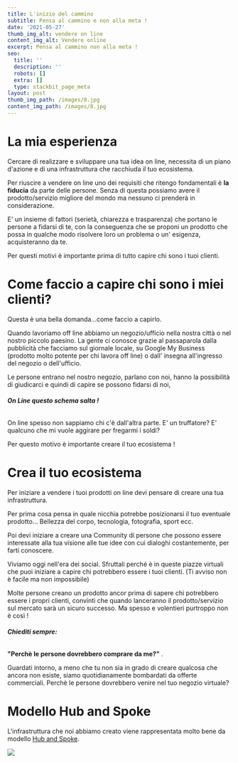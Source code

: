 ```yaml
---
title: L'inizio del cammino
subtitle: Pensa al cammino e non alla meta !
date: '2021-05-27'
thumb_img_alt: vendere on line
content_img_alt: Vendere online
excerpt: Pensa al cammino non alla meta !
seo:
  title: ''
  description: ''
  robots: []
  extra: []
  type: stackbit_page_meta
layout: post
thumb_img_path: /images/8.jpg
content_img_path: /images/8.jpg
---
```

# La mia esperienza

Cercare di realizzare e sviluppare una tua idea on line, necessita di un piano d'azione e di una infrastruttura che racchiuda il tuo ecosistema.

Per riuscire a vendere on line uno dei requisiti che ritengo fondamentali è **la fiducia** da parte delle persone. Senza di questa possiamo avere il prodotto/servizio migliore del mondo ma nessuno ci prenderà in considerazione.

E' un insieme di fattori (serietà, chiarezza e trasparenza) che portano le persone a fidarsi di te, con la conseguenza che se proponi un prodotto che possa in qualche modo risolvere loro un problema o un' esigenza, acquisteranno da te.

Per questi motivi è importante prima di tutto capire chi sono i tuoi clienti.

# Come faccio a capire chi sono i miei clienti?

Questa è una bella domanda...come faccio a capirlo.

Quando lavoriamo off line abbiamo un negozio/ufficio nella nostra città o nel nostro piccolo paesino. La gente ci conosce grazie al passaparola  dalla pubblicità che facciamo sul giornale locale, su Google My Business (prodotto molto potente per chi lavora off line) o dall' insegna all'ingresso del negozio o dell'ufficio.

Le persone entrano nel nostro negozio,  parlano con noi, hanno la possibilità di giudicarci e quindi di capire se possono fidarsi di noi,

###### **On Line questo schema salta !**

On line spesso non sappiamo chi c'è dall'altra parte. E' un truffatore? E' qualcuno che mi vuole aggirare per fregarmi i soldi?

Per questo motivo è importante creare il tuo ecosistema !

# Crea il tuo ecosistema

Per iniziare a vendere i tuoi prodotti on line devi pensare di creare una tua infrastruttura.

Per prima cosa pensa in quale nicchia potrebbe posizionarsi il tuo eventuale prodotto... Bellezza del corpo, tecnologia, fotografia, sport ecc.

Poi devi iniziare a creare una Community di persone che possono essere interessate alla tua visione alle tue idee con cui dialoghi costantemente, per farti conoscere.

Viviamo oggi nell'era dei social. Sfruttali perché è in queste piazze virtuali che puoi iniziare a capire chi potrebbero essere i tuoi clienti. (Ti avviso non è facile ma non impossibile)

Molte persone creano un prodotto ancor prima di sapere chi potrebbero essere i propri clienti, convinti che quando lanceranno il prodotto/servizio sul mercato sarà un sicuro successo. Ma spesso e volentieri purtroppo non è così !

###### **Chiediti sempre:**

**"Perchè le persone dovrebbero comprare da me?"** .

Guardati intorno, a meno che tu non sia in grado di creare qualcosa che ancora non esiste, siamo quotidianamente bombardati da offerte commerciali. Perchè le persone dovrebbero venire nel tuo negozio virtuale?

# Modello Hub and Spoke

L'infrastruttura che noi abbiamo creato viene rappresentata molto bene da modello [Hub and Spoke](https://it.wikipedia.org/wiki/Hub_and_spoke).

![](https://scientific-pineapple-4f729.netlify.app/images/hub.png)
